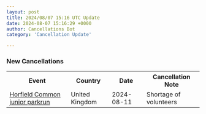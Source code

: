 ```yaml
---
layout: post
title: 2024/08/07 15:16 UTC Update
date: 2024-08-07 15:16:29 +0000
author: Cancellations Bot
category: 'Cancellation Update'

---
```


<h3>New Cancellations</h3>
<div class='hscrollable'>
<table style='width: 100%'>
    <tr>
        <th>Event</th>
        <th>Country</th>
        <th>Date</th>
        <th>Cancellation Note</th>
    </tr>
    <tr>
        <td><a href="https://www.parkrun.org.uk/horfieldcommon-juniors">Horfield Common junior parkrun</a></td>
        <td>United Kingdom</td>
        <td>2024-08-11</td>
        <td>Shortage of volunteers</td>
    </tr>
</table>
</div>
